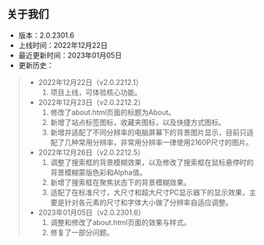 ## 关于我们



- 版本：2.0.2301.6
- 上线时间：2022年12月22日
- 最近更新时间：2023年01月05日
- 更新历史：

> - 2022年12月22日（v2.0.2212.1）
>   1. 项目上线，可体验核心功能。
> - 2022年12月23日（v2.0.2212.2）
>   1. 修改了about.html页面的标题为About。
>   2. 新增了站点标签图标，收藏夹图标，以及快捷方式图标。
>   3. 新增并适配了不同分辨率的电脑屏幕下的背景图片显示，目前只适配了几种常用分辨率，非常用分辨率一律使用2160P尺寸的图片。
> - 2022年12月26日（v2.0.2212.5）
>   1. 调整了搜索框的背景模糊效果，以及修改了搜索框在鼠标悬停时的背景模糊蒙版色彩和Alpha值。
>   2. 新增了搜索框在聚焦状态下的背景模糊效果。
>   3. 适配了在标准尺寸，大尺寸和超大尺寸PC显示器下的显示效果，主要是针对各元素的尺寸和字体大小做了分辨率自适应调整。
> - 2023年01月05日（v2.0.2301.6）
>   1. 调整和修改了about.html页面的效果与样式。
>   2. 修复了一部分问题。